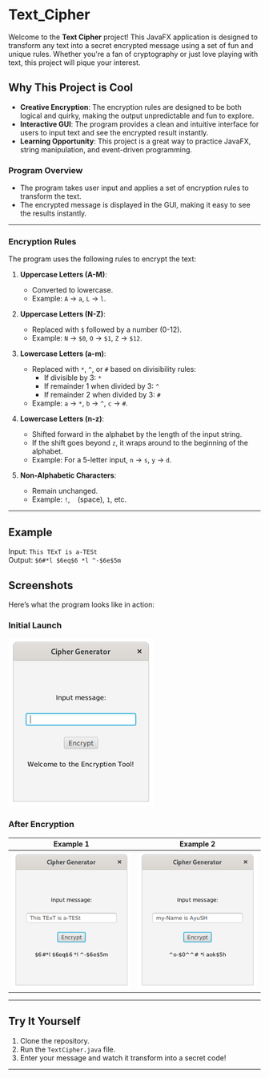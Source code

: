 # Text_Cipher

Welcome to the **Text Cipher** project! This JavaFX application is designed to transform any text into a secret encrypted message using a set of fun and unique rules. Whether you're a fan of cryptography or just love playing with text, this project will pique your interest.

## Why This Project is Cool
- **Creative Encryption**: The encryption rules are designed to be both logical and quirky, making the output unpredictable and fun to explore.
- **Interactive GUI**: The program provides a clean and intuitive interface for users to input text and see the encrypted result instantly.
- **Learning Opportunity**: This project is a great way to practice JavaFX, string manipulation, and event-driven programming.

### **Program Overview**
- The program takes user input and applies a set of encryption rules to transform the text.
- The encrypted message is displayed in the GUI, making it easy to see the results instantly.

---


### **Encryption Rules**
The program uses the following rules to encrypt the text:

1. **Uppercase Letters (A-M)**:
   - Converted to lowercase.
   - Example: `A` → `a`, `L` → `l`.

2. **Uppercase Letters (N-Z)**:
   - Replaced with `$` followed by a number (0-12).
   - Example: `N` → `$0`, `O` → `$1`, `Z` → `$12`.

3. **Lowercase Letters (a-m)**:
   - Replaced with `*`, `^`, or `#` based on divisibility rules:
     - If divisible by 3: `*`
     - If remainder 1 when divided by 3: `^`
     - If remainder 2 when divided by 3: `#`
   - Example: `a` → `*`, `b` → `^`, `c` → `#`.

4. **Lowercase Letters (n-z)**:
   - Shifted forward in the alphabet by the length of the input string.
   - If the shift goes beyond `z`, it wraps around to the beginning of the alphabet.
   - Example: For a 5-letter input, `n` → `s`, `y` → `d`.

5. **Non-Alphabetic Characters**:
   - Remain unchanged.
   - Example: `!`, ` ` (space), `1`, etc.

---

## Example
Input: `This TExT is a-TESt`  
Output: `$6#*l $6eq$6 *l ^-$6e$5m`

## Screenshots
Here’s what the program looks like in action:

### Initial Launch
![Initial Launch](https://github.com/BitByBit-05/Text_Cipher/blob/main/Initial.png?raw=true)

### After Encryption
| Example 1 | Example 2 |
|---------|---------|
| ![Image 1](https://github.com/BitByBit-05/Text_Cipher/blob/main/Output1.png?raw=true) | ![Image 2](https://github.com/BitByBit-05/Text_Cipher/blob/main/Output2.png?raw=true) |

---

## Try It Yourself
1. Clone the repository.
2. Run the `TextCipher.java` file.
3. Enter your message and watch it transform into a secret code!

---
